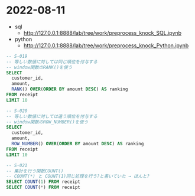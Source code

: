 # 2022-08-11

- sql
    - http://127.0.0.1:8888/lab/tree/work/preprocess_knock_SQL.ipynb
- python
    - http://127.0.0.1:8888/lab/tree/work/preprocess_knock_Python.ipynb

```sql
-- S-019
-- 等しい数値に対しては同じ順位を付与する
-- window関数のRANK()を使う
SELECT
  customer_id,
  amount,
  RANK() OVER(ORDER BY amount DESC) AS ranking
FROM receipt
LIMIT 10

-- S-020
-- 等しい数値に対しては違う順位を付与する
-- window関数のROW_NUMBER()を使う
SELECT
  customer_id,
  amount,
  ROW_NUMBER() OVER(ORDER BY amount DESC) AS ranking
FROM receipt
LIMIT 10

-- S-021
-- 集計を行う関数COUNT()
-- COUNT(*) と COUNT(1)同じ処理を行う?と書いていた → ほんと?
SELECT COUNT(1) FROM receipt
SELECT COUNT(*) FROM receipt

```

```python
```

